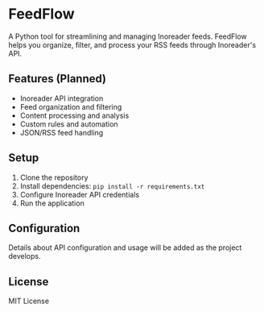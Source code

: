# FeedFlow

A Python tool for streamlining and managing Inoreader feeds. FeedFlow helps you organize, filter, and process your RSS feeds through Inoreader's API.

## Features (Planned)

- Inoreader API integration
- Feed organization and filtering
- Content processing and analysis
- Custom rules and automation
- JSON/RSS feed handling

## Setup

1. Clone the repository
2. Install dependencies: `pip install -r requirements.txt`
3. Configure Inoreader API credentials
4. Run the application

## Configuration

Details about API configuration and usage will be added as the project develops.

## License

MIT License
